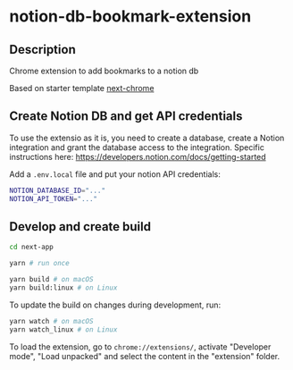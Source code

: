 # notion-db-bookmark-extension

## Description

Chrome extension to add bookmarks to a notion db

Based on starter template [next-chrome](https://github.com/thomaswang/next-chrome)

## Create Notion DB and get API credentials

To use the extensio as it is, you need to create a database, create a Notion integration and grant the database access to the integration.
Specific instructions here: <https://developers.notion.com/docs/getting-started>

Add a `.env.local` file and put your notion API credentials:

```sh
NOTION_DATABASE_ID="..."
NOTION_API_TOKEN="..."
```

## Develop and create build

```sh
cd next-app

yarn # run once

yarn build # on macOS
yarn build:linux # on Linux
```

To update the build on changes during development, run:

```sh
yarn watch # on macOS
yarn watch_linux # on Linux
```

To load the extension, go to `chrome://extensions/`, activate "Developer mode", "Load unpacked" and select the content in the "extension" folder.

